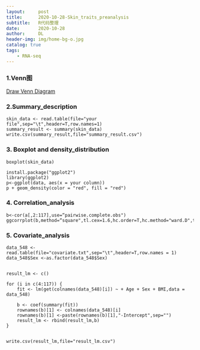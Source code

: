 ```yaml
---
layout:     post
title:      2020-10-28-Skin_traits_preanalysis
subtitle:   R代码整理
date:       2020-10-28
author:     DL
header-img: img/home-bg-o.jpg
catalog: true
tags:
    - RNA-seq
---
```


### 1.Venn图

[Draw Venn Diagram](http://bioinformatics.psb.ugent.be/webtools/Venn/)

### 2.Summary_description

```
skin_data <- read.table(file="your file",sep="\t",header=T,row.names=1)
summary_result <- summary(skin_data)
write.csv(summary_result,file="summary_result.csv")

```

### 3. Boxplot and density_distribution

```
boxplot(skin_data)

install.package("ggplot2")
library(ggplot2)
p<-ggplot(data, aes(x = your column))
p + geom_density(color = "red", fill = "red")

```

### 4. Correlation_analysis

```
b<-cor(a[,2:117],use=“pairwise.complete.obs")
ggcorrplot(b,method=“square",tl.cex=1.6,hc.order=T,hc.method="ward.D",type="upper",lab=T,lab_size=0.1)
```

### 5. Covariate_analysis

```
data_548 <- read.table(file="covariate.txt",sep="\t",header=T,row.names = 1)
data_548$Sex <-as.factor(data_548$Sex)


result_lm <- c()

for (i in c(4:117)) {
    fit <- lm(get(colnames(data_548)[i]) ~ + Age + Sex + BMI,data = data_548)
    
    b <- coef(summary(fit))
    rownames(b)[1] <- colnames(data_548)[i]
    rownames(b)[1] <-paste(rownames(b)[1],"-Intercept",sep="")
    result_lm <- rbind(result_lm,b)
}


write.csv(result_lm,file="result_lm.csv")

```

